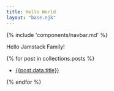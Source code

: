 ```yaml
---
title: Hello World
layout: "base.njk"
---
```

{% include 'components/navbar.md' %}
<p>Hello Jamstack Family!</p>

{% for post in collections.posts %}

- [{{post.data.title}}]({{post.url}})

{% endfor %}
